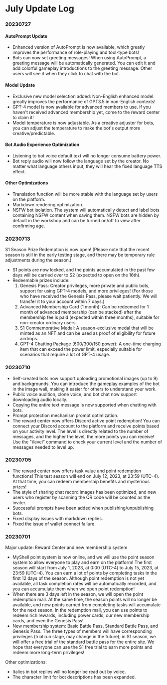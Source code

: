 # July Update Log

### 20230727

#### AutoPrompt Update

* Enhanced version of AutoPrompt is now available, which greatly improves the performance of role-playing and tool-type bots! 
* Bots can now set greeting messages! When using AutoPrompt, a greeting message will be automatically generated. You can edit it and add colorful gameplay introductions to the greeting message. Other users will see it when they click to chat with the bot.

#### Model Update

* Exclusive new model selection added: Non-English enhanced model: greatly improves the performance of GPT3.5 in non-English contexts! 
* GPT-4 model is now available for advanced members to use. If you haven't received advanced membership yet, come to the reward center to claim it! 
* Model temperature is now adjustable. As a creative adjuster for bots, you can adjust the temperature to make the bot's output more creative/predictable.

#### Bot Audio Experience Optimization

* Listening to bot voice default text will no longer consume battery power. 
* Bot reply audio will now follow the language set by the creator. No matter what language others input, they will hear the fixed language TTS effect.

#### Other Optimizations

* Translation function will be more stable with the language set by users on the platform. 
* Markdown rendering optimization. 
* NSFW bot isolation. The system will automatically detect and label bots containing NSFW content when saving them. NSFW bots are hidden by default in the workshop and can be turned on/off to view after confirming age.



### 20230713

S1 Season Prize Redemption is now open! (Please note that the recent season is still in the early testing stage, and there may be temporary rule adjustments during the season.)

* S1 points are now locked, and the points accumulated in the past few days will be carried over to S2 (expected to open on the 16th). 
* Redeemable prizes include: 
  1. Genesis Pass: Creator privileges, more private and public bots, support for using GPT-4 models, and more privileges! (For those who have received the Genesis Pass, please wait patiently. We will transfer it to your account within 7 days.) 
  2. Advanced Membership Card (1 month): Can be redeemed for 1 month of advanced membership (can be stacked) after the membership fee is paid (expected within three months), suitable for non-creator ordinary users. 
  3. S1 Commemorative Medal: A season-exclusive medal that will be minted as an NFT and can be used as proof of eligibility for future airdrops. 
  4. GPT-4 Chatting Package (600/300/150 power): A one-time charging item that can exceed the power limit, especially suitable for scenarios that require a lot of GPT-4 usage.

### 20230710

* Self-created bots now support uploading promotional images (up to 9) and backgrounds. You can introduce the gameplay examples of the bot in the image wall, making it easier for others to understand your work. 
* Public voice audition, clone voice, and bot chat now support downloading audio locally. 
* Copying the entire text message is now supported when chatting with bots. 
* Prompt protection mechanism prompt optimization. 
* The reward center now offers Discord active point redemption! You can connect your Discord account to the platform and receive points based on your activity level. The level is directly related to the number of messages, and the higher the level, the more points you can receive! Use the "/level" command to check your current level and the number of messages needed to level up.

### 20230705

* The reward center now offers task value and point redemption functions! This test season will end on July 12, 2023, at 23:59 (UTC-4). At that time, you can redeem membership benefits and mysterious prizes! 
* The style of sharing chat record images has been optimized, and new users who register by scanning the QR code will be counted as the inviter. 
* Successful prompts have been added when publishing/unpublishing bots. 
* Fixed display issues with markdown replies. 
* Fixed the issue of wallet connect failure.

### 20230701

Major update: Reward Center and new membership system

* MyShell point system is now online, and we will use the point season system to allow everyone to play and earn on the platform! The first season will start from July 1, 2023, at 0:00 (UTC-4) to July 15, 2023, at 23:59 (UTC-4). You can earn a lot of points by completing tasks in the first 12 days of the season. Although point redemption is not yet available, all task completion rates will be automatically recorded, and you can accumulate them when we open point redemption! 
* When there are 3 days left in the season, we will open the point redemption mall. At the same time, the season points will no longer be available, and new points earned from completing tasks will accumulate for the next season. In the redemption mall, you can use points to redeem rich rewards, including power cards, our new membership cards, and even the Genesis Pass! 
* New membership system: Basic Battle Pass, Standard Battle Pass, and Genesis Pass. The three types of members will have corresponding privileges (trial run stage, may change in the future); in S1 season, we will offer a free trial of the standard battle pass for the entire site. We hope that everyone can use the S1 free trial to earn more points and redeem more long-term privileges!

Other optimizations:

* Italics in bot replies will no longer be read out by voice. 
* The character limit for bot descriptions has been expanded.
